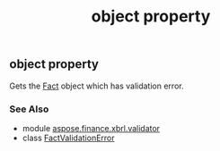 ﻿---
title: object property
second_title: Aspose.Finance for Python via .NET API References
description: 
type: docs
weight: 50
url: /python-net/aspose.finance.xbrl.validator/factvalidationerror/object/
is_root: false
---

## object property


Gets the [Fact](/finance/python-net/aspose.finance.xbrl/fact) object which has validation error.

### See Also
* module [aspose.finance.xbrl.validator](../../)
* class [FactValidationError](/finance/python-net/aspose.finance.xbrl.validator/factvalidationerror)
